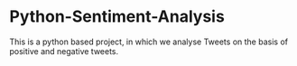 # Python-Sentiment-Analysis
This is a python based project, in which we analyse Tweets on the basis of positive and negative tweets. 
